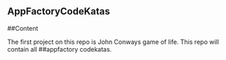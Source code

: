 ## AppFactoryCodeKatas

##Content

The first project on this repo is John Conways game of life. This repo will contain all ##appfactory codekatas.
